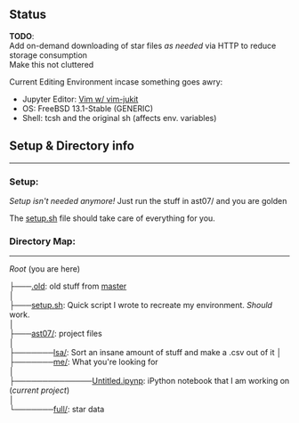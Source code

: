 ## Status
**TODO**:  
Add on-demand downloading of star files _as needed_ via HTTP to reduce storage consumption  
Make this not cluttered  


Current Editing Environment incase something goes awry:

* Jupyter Editor: [Vim w/ vim-jukit](https://github.com/luk400/vim-jukit)
* OS: FreeBSD 13.1-Stable (GENERIC)
* Shell: tcsh and the original sh (affects env. variables)


## Setup & Directory info
---
### Setup:
*Setup isn't needed anymore!* Just run the stuff in ast07/ and you are golden

The [setup.sh](https://github.com/24jzhao/AST-07/blob/ethan/setup.sh) file should take care of everything for you. 

### Directory Map:
---
_Root_ (you are here)

├───[.old](https://github.com/24jzhao/AST-07/blob/ethan/.old/): old stuff from [master](https://github.com/24jzhao/AST-07/tree/main)  
│  
├───[setup.sh](https://github.com/24jzhao/AST-07/blob/ethan/setup.sh): Quick script I wrote to recreate my environment.  _Should_ work.  
│  
├───[ast07/](https://github.com/24jzhao/AST-07/tree/ethan/ast07): project files    
│  
├───────[lsa/](https://github.com/24jzhao/AST-07/tree/ethan/ast07/lsa): Sort an insane amount of stuff and make a .csv out of it 
│  
├───────[me/](https://github.com/24jzhao/AST-07/tree/ethan/ast07/me): What you're looking for  
│  
├──────────────[Untitled.ipynp](https://github.com/24jzhao/AST-07/blob/ethan/ast07/me/Untitled.ipynp): iPython notebook that I am working on (*current project*)  
│  
└───────[full/](https://github.com/24jzhao/AST-07/tree/ethan/ast07/full): star data
<!-- can something be worse than /pol/?  /b/ is! -->
